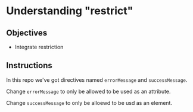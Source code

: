 # Understanding "restrict"

## Objectives

- Integrate restriction

## Instructions

In this repo we've got directives named `errorMessage` and `successMessage`.

Change `errorMessage` to only be allowed to be used as an attribute.

Change `successMessage` to only be alloewd to be usd as an element.